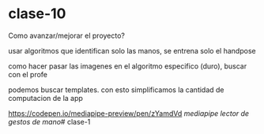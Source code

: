 # clase-10  


Como avanzar/mejorar el proyecto?

usar algoritmos que identifican solo las manos, se entrena solo el handpose

como hacer pasar las imagenes en el algoritmo especifico (duro), buscar con el profe

podemos buscar templates. con esto simplificamos la cantidad de computacion de la app

https://codepen.io/mediapipe-preview/pen/zYamdVd *mediapipe lector de gestos de mano*# clase-1
